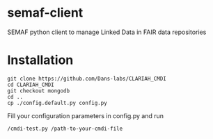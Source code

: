 # semaf-client
SEMAF python client to manage Linked Data in FAIR data repositories

# Installation
```
git clone https://github.com/Dans-labs/CLARIAH_CMDI
cd CLARIAH_CMDI
git checkout mongodb
cd ..
cp ./config.default.py config.py
```
Fill your configuration parameters in config.py and run
```
/cmdi-test.py /path-to-your-cmdi-file
```
